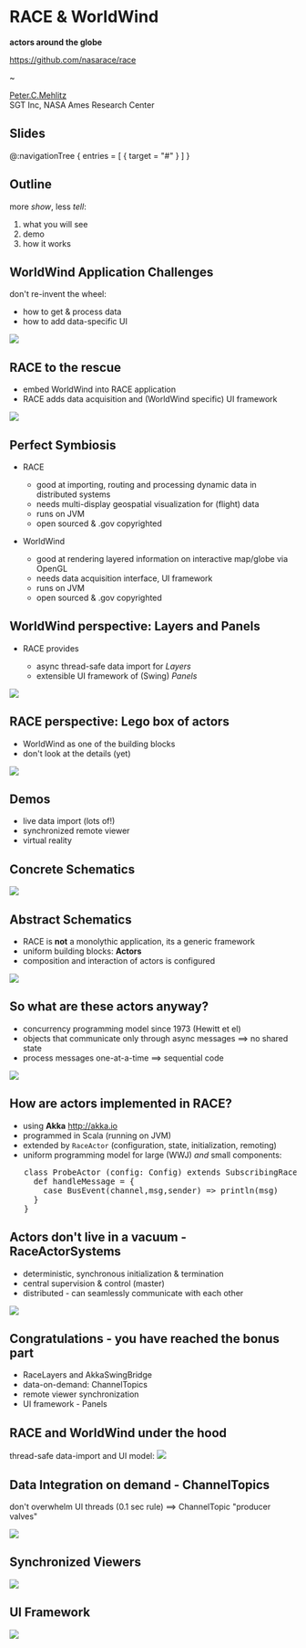 # RACE & WorldWind
**actors around the globe**


<https://github.com/nasarace/race>

~

<a href="https://ti.arc.nasa.gov/profile/pcmehlitz/" rel="author">Peter.C.Mehlitz</a><br/>
SGT Inc, NASA Ames Research Center


## Slides
@:navigationTree { entries = [ { target = "#" } ] }

## Outline
more *show*, less *tell*:

1. what you will see
2. demo
3. how it works


## WorldWind Application Challenges
don't re-invent the wheel:

* how to get & process data
* how to add data-specific UI

<img src="../images/geo-app.svg" class="center scale60">


## RACE to the rescue
* embed WorldWind into RACE application
* RACE adds data acquisition and (WorldWind specific) UI framework

<img src="../images/geo-race.svg" class="center scale70">


## Perfect Symbiosis

* RACE
    - good at importing, routing and processing dynamic data in distributed systems
    - needs multi-display geospatial visualization for (flight) data
    - runs on JVM
    - open sourced & .gov copyrighted

* WorldWind
    - good at rendering layered information on interactive map/globe via OpenGL
    - needs data acquisition interface, UI framework
    - runs on JVM
    - open sourced & .gov copyrighted


## WorldWind perspective: Layers and Panels

* RACE provides

    - async thread-safe data import for *Layers*
    - extensible UI framework of (Swing) *Panels*

<img src="../images/race-ww.svg" class="center scale60">


## RACE perspective: Lego box of actors
* WorldWind as one of the building blocks
* don't look at the details (yet)

<img src="../images/swim-sbs-all-ww.svg" class="center scale65">


## Demos
* live data import (lots of!)
* synchronized remote viewer
* virtual reality


## Concrete Schematics
<img src="../images/swim-sbs-all-ww.svg" class="center scale85">


## Abstract Schematics
* RACE is **not** a monolythic application, its a generic framework
* uniform building blocks: **Actors**
* composition and interaction of actors is configured


<img src="../images/race-dataflow.svg" class="center scale55">


## So what are these actors anyway?

* concurrency programming model since 1973 (Hewitt et el)
* objects that communicate only through async messages ⟹ no shared state
* process messages one-at-a-time ⟹ sequential code

<img src="../images/actor.svg" class="center scale55">


## How are actors implemented in RACE?
* using **Akka** <http://akka.io>
* programmed in Scala (running on JVM)
* extended by `RaceActor` (configuration, state, initialization, remoting)
* uniform programming model for large (WWJ) *and* small components:

<pre>
   class ProbeActor (config: Config) extends SubscribingRaceActor {
     def handleMessage = {
       case BusEvent(channel,msg,sender) => println(msg)
     }
   }
</pre>

## Actors don't live in a vacuum - RaceActorSystems
* deterministic, synchronous initialization & termination
* central supervision & control (master)
* distributed - can seamlessly communicate with each other

<img src="../images/race-overview-2.svg" class="center scale60">


## Congratulations - you have reached the bonus part
* RaceLayers and AkkaSwingBridge
* data-on-demand: ChannelTopics
* remote viewer synchronization
* UI framework - Panels

## RACE and WorldWind under the hood
thread-safe data-import and UI model:
<img src="../images/race-viewer.svg" class="center scale80">

## Data Integration on demand - ChannelTopics
don't overwhelm UI threads (0.1 sec rule) ⟹ ChannelTopic "producer valves"

<img src="../images/race-channeltopics.svg" class="center scale75">

## Synchronized Viewers
<img src="../images/raceviewer-sync.svg" class="center scale85">

## UI Framework
<img src="../images/race-panels.svg" class="center scale85">
